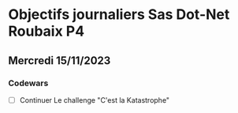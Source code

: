 # Objectifs journaliers Sas Dot-Net Roubaix P4

## Mercredi 15/11/2023

### Codewars

- [ ] Continuer Le challenge "C'est la Katastrophe"
